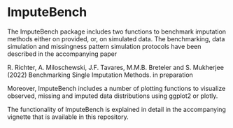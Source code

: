 # ImputeBench

The ImputeBench package includes two functions to benchmark imputation methods either on provided, or, on simulated data. The benchmarking, data simulation
and missingness pattern simulation protocols have been described in the accompanying paper 

R. Richter, A. Miloschewski, J.F. Tavares, M.M.B. Breteler and S. Mukherjee (2022) Benchmarking Single Imputation Methods. in preparation

Moreover, ImputeBench includes a number of plotting functions to visualize observed, missing and imputed data distributions using ggplot2 or plotly. 

The functionality of ImputeBench is explained in detail in the accompanying vignette that is available in this repository.
